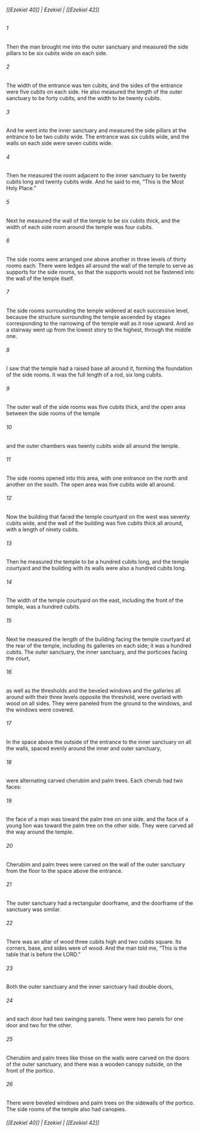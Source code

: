 ###### [[Ezekiel 40]] | Ezekiel | [[Ezekiel 42]]

###### 1
Then the man brought me into the outer sanctuary and measured the side pillars to be six cubits wide on each side.
###### 2
The width of the entrance was ten cubits, and the sides of the entrance were five cubits on each side. He also measured the length of the outer sanctuary to be forty cubits, and the width to be twenty cubits.
###### 3
And he went into the inner sanctuary and measured the side pillars at the entrance to be two cubits wide. The entrance was six cubits wide, and the walls on each side were seven cubits wide.
###### 4
Then he measured the room adjacent to the inner sanctuary to be twenty cubits long and twenty cubits wide. And he said to me, “This is the Most Holy Place.”
###### 5
Next he measured the wall of the temple to be six cubits thick, and the width of each side room around the temple was four cubits.
###### 6
The side rooms were arranged one above another in three levels of thirty rooms each. There were ledges all around the wall of the temple to serve as supports for the side rooms, so that the supports would not be fastened into the wall of the temple itself.
###### 7
The side rooms surrounding the temple widened at each successive level, because the structure surrounding the temple ascended by stages corresponding to the narrowing of the temple wall as it rose upward. And so a stairway went up from the lowest story to the highest, through the middle one.
###### 8
I saw that the temple had a raised base all around it, forming the foundation of the side rooms. It was the full length of a rod, six long cubits.
###### 9
The outer wall of the side rooms was five cubits thick, and the open area between the side rooms of the temple
###### 10
and the outer chambers was twenty cubits wide all around the temple.
###### 11
The side rooms opened into this area, with one entrance on the north and another on the south. The open area was five cubits wide all around.
###### 12
Now the building that faced the temple courtyard on the west was seventy cubits wide, and the wall of the building was five cubits thick all around, with a length of ninety cubits.
###### 13
Then he measured the temple to be a hundred cubits long, and the temple courtyard and the building with its walls were also a hundred cubits long.
###### 14
The width of the temple courtyard on the east, including the front of the temple, was a hundred cubits.
###### 15
Next he measured the length of the building facing the temple courtyard at the rear of the temple, including its galleries on each side; it was a hundred cubits. The outer sanctuary, the inner sanctuary, and the porticoes facing the court,
###### 16
as well as the thresholds and the beveled windows and the galleries all around with their three levels opposite the threshold, were overlaid with wood on all sides. They were paneled from the ground to the windows, and the windows were covered.
###### 17
In the space above the outside of the entrance to the inner sanctuary on all the walls, spaced evenly around the inner and outer sanctuary,
###### 18
were alternating carved cherubim and palm trees. Each cherub had two faces:
###### 19
the face of a man was toward the palm tree on one side, and the face of a young lion was toward the palm tree on the other side. They were carved all the way around the temple.
###### 20
Cherubim and palm trees were carved on the wall of the outer sanctuary from the floor to the space above the entrance.
###### 21
The outer sanctuary had a rectangular doorframe, and the doorframe of the sanctuary was similar.
###### 22
There was an altar of wood three cubits high and two cubits square. Its corners, base, and sides were of wood. And the man told me, “This is the table that is before the LORD.”
###### 23
Both the outer sanctuary and the inner sanctuary had double doors,
###### 24
and each door had two swinging panels. There were two panels for one door and two for the other.
###### 25
Cherubim and palm trees like those on the walls were carved on the doors of the outer sanctuary, and there was a wooden canopy outside, on the front of the portico.
###### 26
There were beveled windows and palm trees on the sidewalls of the portico. The side rooms of the temple also had canopies.

###### [[Ezekiel 40]] | Ezekiel | [[Ezekiel 42]]
